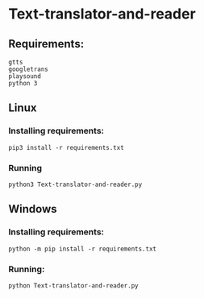 # Text-translator-and-reader

## Requirements:
```
gtts 
googletrans
playsound
python 3
```

## Linux
### Installing requirements: 
```pip3 install -r requirements.txt```

### Running
```python3 Text-translator-and-reader.py```

## Windows
### Installing requirements: 
```python -m pip install -r requirements.txt```

### Running:
```python Text-translator-and-reader.py```
